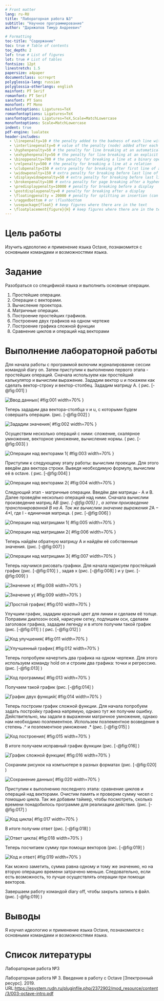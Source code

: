```yaml
---
# Front matter
lang: ru-RU
title: "Лабораторная работа №3"
subtitle: "Научное программирование"
author: "Дарижапов Тимур Андреевич"

# Formatting
toc-title: "Содержание"
toc: true # Table of contents
toc_depth: 2
lof: true # List of figures
lot: true # List of tables
fontsize: 12pt
linestretch: 1.5
papersize: a4paper
documentclass: scrreprt
polyglossia-lang: russian
polyglossia-otherlangs: english
mainfont: PT Serif
romanfont: PT Serif
sansfont: PT Sans
monofont: PT Mono
mainfontoptions: Ligatures=TeX
romanfontoptions: Ligatures=TeX
sansfontoptions: Ligatures=TeX,Scale=MatchLowercase
monofontoptions: Scale=MatchLowercase
indent: true
pdf-engine: lualatex
header-includes:
  - \linepenalty=10 # the penalty added to the badness of each line within a paragraph (no associated penalty node) Increasing the value makes tex try to have fewer lines in the paragraph.
  - \interlinepenalty=0 # value of the penalty (node) added after each line of a paragraph.
  - \hyphenpenalty=50 # the penalty for line breaking at an automatically inserted hyphen
  - \exhyphenpenalty=50 # the penalty for line breaking at an explicit hyphen
  - \binoppenalty=700 # the penalty for breaking a line at a binary operator
  - \relpenalty=500 # the penalty for breaking a line at a relation
  - \clubpenalty=150 # extra penalty for breaking after first line of a paragraph
  - \widowpenalty=150 # extra penalty for breaking before last line of a paragraph
  - \displaywidowpenalty=50 # extra penalty for breaking before last line before a display math
  - \brokenpenalty=100 # extra penalty for page breaking after a hyphenated line
  - \predisplaypenalty=10000 # penalty for breaking before a display
  - \postdisplaypenalty=0 # penalty for breaking after a display
  - \floatingpenalty = 20000 # penalty for splitting an insertion (can only be split footnote in standard LaTeX)
  - \raggedbottom # or \flushbottom
  - \usepackage{float} # keep figures where there are in the text
  - \floatplacement{figure}{H} # keep figures where there are in the text
---
```


# Цель работы

Изучить идеологию и применение языка Octave, познакомится с основными командами и возможностями языка.

# Задание

 Разобраться со спецификой языка и выполнить основные операции. 

1. Простейшие операции.
2. Операции с векторами.
3. Вычисление проектора.
4. Матричные операции.
5. Построение простейших графиков.
6. Построение двух графиков на одном чертеже
7. Построение графика сложной функции
8. Сравнение циклов и операций над векторами


# Выполнение лабораторной работы

 Для начала работы с программой включим журналирование сессии командой diary on. Затем приступим к выполнению первого этапа - простейших операций. Сначала используем как простейший калькулятор и вычислим выражение. Зададим вектор u и покажем как сделать вектор-строку и вектор-столбец. Зададим матрицу A. ( рис. [-@fig:001] )

![Ввод данных](image/1.png){ #fig:001 width=70% }

Теперь зададим два вектора-столбца v и u, с которыми будем совершать операции. (рис. [-@fig:002] ) 

![Зададим значения](image/2.png){ #fig:002 width=70% }

Осуществим несколько операций с ними: сложение, скалярное умножение, векторное умножение, вычисление нормы. ( рис. [-@fig:003] )

![Операции над векторами 1](image/3.png){ #fig:003 width=70% }

Приступим к следующему этапу работы: вычислим проекции. Для этого введём два вектора строки. Выведя необходимую формулу, вычислим её в octave. ( рис. [-@fig:004] )

![Операции над векторами 2](image/4.png){ #fig:004 width=70% }

Следующий этап - матричные операции. Введём две матрицы - А и В. Далее проведём несколько операций над ними. Сначала вычислим произведение матриц А*В  (рис. [-@fig:005] ) , а затем произведение транспонированной В на А. Так же вычислим значение выражения 2*A − 4*I, где I - единичная матрица. ( рис. [-@fig:006] )

![Операции над матрицами 1](image/5.png){ #fig:005 width=70% }

![Операции над матрицами 2](image/6.png){ #fig:006 width=70% }

Теперь найдём обратную матрицу А и найдём её собственные значения. (рис. [-@fig:007] )

![Операции над матрицами 3](image/7.png){ #fig:007 width=70% }

Теперь научимся рисовать графики. Для начала нарисуем простейший график (рис. [-@fig:010] ) , задав х (рис. [-@fig:008] ) и у (рис. [-@fig:009] )

![Значение х](image/8.png){ #fig:008 width=70% }

![Значение у](image/9.png){ #fig:009 width=70% }

![Простой график](image/10.png){ #fig:010 width=70% }

Улучшим график, зададим красный цвет для линии и сделаем её толще. Поправим диапозон осей, нарисуем сетку, подпишем оси, сделаем заголовок графика, зададим легенду и в итоге получим такой график (рис. [-@fig:011] ) ( рис. [-@fig:012] )

![Код улучшения](image/11.png){ #fig:011 width=70% }

![Улучшенный график](image/12.png){ #fig:012 width=70% }

Теперь попробуем начертить два графика на одном чертеже. Для этого используем команду hold on и строим два графика: точки и регрессию. (рис. [-@fig:013] )

![Код программы](image/13.png){ #fig:013 width=70% }

Получаем такой график (рис. [-@fig:014] )

![График двух функций](image/14.png){ #fig:014 width=70% }

Теперь построим график сложной функции. Для начала попробуем задать постройку графика напрямую, однако тут же получим ошибку. Действительно, мы задали в выражении матричное умножение, однако нам необходимо поэлементное. Использем поэлементное возведение в степень .^ и поэлементное умножение .* (рис. [-@fig:015] )

![Код построения](image/15.png){ #fig:015 width=70% }

В итоге получаем исправный график функции (рис. [-@fig:016] )

![График сложной функции](image/16.png){ #fig:016 width=70% }

Сохраним рисунок на компьютере в разных форматах (рис. [-@fig:020] )

![Сохранение данных](image/20.png){ #fig:020 width=70% }

Приступим к выполнению последнего этапа: сравнение циклов и операций над векторами.
Очистим память и проверим сумму чисел с помощью цикла. Так же добавим таймер, чтобы посмотреть, сколько времени понадобилось программе для реализации действия. (рис. [-@fig:017] )

![Код цикла](image/17.png){ #fig:017 width=70% }

В итоге получим ответ (рис. [-@fig:018] )

![Ответ цикла](image/18.png){ #fig:018 width=70% }

Теперь посчитаем сумму при помощи векторов (рис. [-@fig:019] )

![Код и ответ](image/19.png){ #fig:019 width=70% }

Как можно заметить, сумма равна одному и тому же значению, но на вторую операцию времени затрачено меньше. Следовательно, если есть возможность, то лучше осуществлять операции при помощи векторов. 

Завершаем работу командой diary off, чтобы закрыть запись в файл. (рис. [-@fig:019] )

# Выводы

Я изучил идеологию и применение языка Octave, познакомился с основными командами и возможностями языка.



# Список литературы

Лабораторная работа №3

Лабораторная работа № 3. Введение в работу с Octave [Электронный ресурс]. 2019. URL:https://esystem.rudn.ru/pluginfile.php/2372902/mod_resource/content/3/003-octave-intro.pdf




